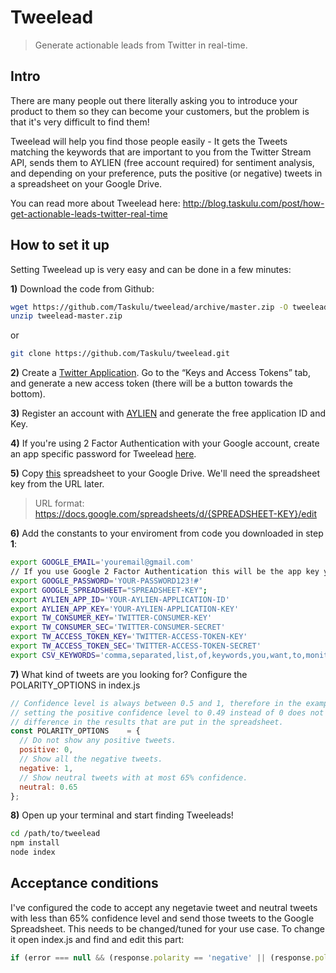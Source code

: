 # Tweelead
> Generate actionable leads from Twitter in real-time.

## Intro
There are many people out there literally asking you to introduce your product to them so they can become your customers, but the problem is that it's very difficult to find them!

Tweelead will help you find those people easily - It gets the Tweets matching the keywords that are important to you from the Twitter Stream API, sends them to AYLIEN (free account required) for sentiment analysis, and depending on your preference, puts the positive (or negative) tweets in a spreadsheet on your Google Drive.

You can read more about Tweelead here: http://blog.taskulu.com/post/how-get-actionable-leads-twitter-real-time

## How to set it up
Setting Tweelead up is very easy and can be done in a few minutes:

**1)** Download the code from Github:
```bash
wget https://github.com/Taskulu/tweelead/archive/master.zip -O tweelead-master.zip
unzip tweelead-master.zip
```

or

```bash
git clone https://github.com/Taskulu/tweelead.git
```

**2)** Create a <a href="https://apps.twitter.com/">Twitter Application</a>. Go to the “Keys and Access Tokens” tab, and generate a new access token (there will be a button towards the bottom).

**3)** Register an account with <a href="http://aylien.com/">AYLIEN</a> and generate the free application ID and Key.

**4)** If you're using 2 Factor Authentication with your Google account, create an app specific password for Tweelead <a href="https://security.google.com/settings/security/apppasswords">here</a>.

**5)** Copy <a href="https://docs.google.com/spreadsheets/d/1bZRFP5R6DvGTPkDrVhqyQCv8yUMsgLzFHud7kc8J1Zo/edit?usp=sharing">this</a> spreadsheet to your Google Drive. We'll need the spreadsheet key from the URL later.
> URL format: https://docs.google.com/spreadsheets/d/{SPREADSHEET-KEY}/edit

**6)** Add the constants to your enviroment from code you downloaded in step **1**:
```bash
export GOOGLE_EMAIL='youremail@gmail.com'
// If you use Google 2 Factor Authentication this will be the app key you generated in step 4
export GOOGLE_PASSWORD='YOUR-PASSWORD123!#'
export GOOGLE_SPREADSHEET="SPREADSHEET-KEY";
export AYLIEN_APP_ID='YOUR-AYLIEN-APPLICATION-ID'
export AYLIEN_APP_KEY='YOUR-AYLIEN-APPLICATION-KEY'
export TW_CONSUMER_KEY='TWITTER-CONSUMER-KEY'
export TW_CONSUMER_SEC='TWITTER-CONSUMER-SECRET'
export TW_ACCESS_TOKEN_KEY='TWITTER-ACCESS-TOKEN-KEY'
export TW_ACCESS_TOKEN_SEC='TWITTER-ACCESS-TOKEN-SECRET'
export CSV_KEYWORDS='comma,separated,list,of,keywords,you,want,to,monitor'
```

**7)** What kind of tweets are you looking for? Configure the POLARITY_OPTIONS in index.js

```javascript
// Confidence level is always between 0.5 and 1, therefore in the example below
// setting the positive confidence level to 0.49 instead of 0 does not make any
// difference in the results that are put in the spreadsheet.
const POLARITY_OPTIONS    = {
  // Do not show any positive tweets.
  positive: 0,
  // Show all the negative tweets.
  negative: 1,
  // Show neutral tweets with at most 65% confidence.
  neutral: 0.65
};
```

**8)** Open up your terminal and start finding Tweeleads!
```bash
cd /path/to/tweelead
npm install
node index
```
## Acceptance conditions
I've configured the code to accept any negetavie tweet and neutral tweets with less than 65% confidence level and send those tweets to the Google Spreadsheet. This needs to be changed/tuned for your use case. To change it open index.js and find and edit this part:

```javascript
if (error === null && (response.polarity == 'negative' || (response.polarity == 'neutral' && response.polarity_confidence <= 0.65))) {
```
